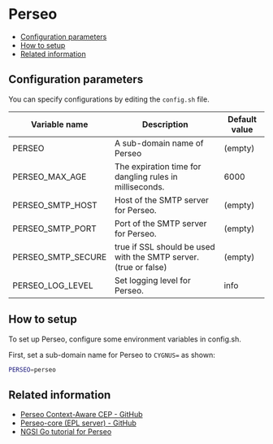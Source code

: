 # Perseo

-   [Configuration parameters](#configuration-parameters)
-   [How to setup](#how-to-setup)
-   [Related information](#related-information)

## Configuration parameters

You can specify configurations by editing the `config.sh` file.

| Variable name        | Description                                                      | Default value |
| -------------------- | ---------------------------------------------------------------- | ------------- |
| PERSEO               | A sub-domain name of Perseo                                      | (empty)       |
| PERSEO\_MAX\_AGE     | The expiration time for dangling rules in milliseconds.          | 6000          |
| PERSEO\_SMTP\_HOST   | Host of the SMTP server for Perseo.                              | (empty)       |
| PERSEO\_SMTP\_PORT   | Port of the SMTP server for Perseo.                              | (empty)       |
| PERSEO\_SMTP\_SECURE | true if SSL should be used with the SMTP server. (true or false) | (empty)       |
| PERSEO\_LOG\_LEVEL   | Set logging level for Perseo.                                    | info          |

## How to setup

To set up Perseo, configure some environment variables in config.sh.

First, set a sub-domain name for Perseo to `CYGNUS=` as shown:

```bash
PERSEO=perseo
```

## Related information

-   [Perseo Context-Aware CEP - GitHub](https://github.com/telefonicaid/perseo-fe)
-   [Perseo-core (EPL server) - GitHub](https://github.com/telefonicaid/perseo-core)
-   [NGSI Go tutorial for Perseo](https://ngsi-go.letsfiware.jp/tutorial/perseo/)
